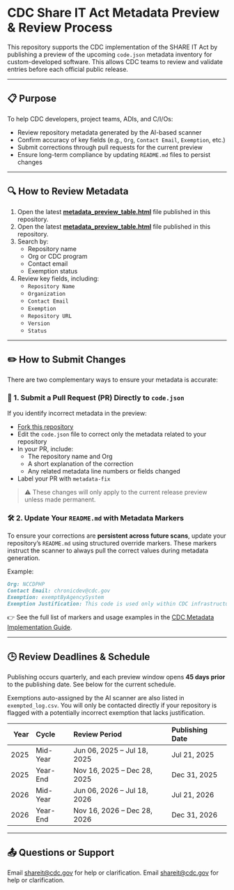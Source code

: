 # CDC Share IT Act Metadata Preview & Review Process

This repository supports the CDC implementation of the SHARE IT Act by publishing a preview of the upcoming `code.json` metadata inventory for custom-developed software. This allows CDC teams to review and validate entries before each official public release.

---

## 📋 Purpose

To help CDC developers, project teams, ADIs, and C/I/Os:
- Review repository metadata generated by the AI-based scanner
- Confirm accuracy of key fields (e.g., `Org`, `Contact Email`, `Exemption`, etc.)
- Submit corrections through pull requests for the current preview
- Ensure long-term compliance by updating `README.md` files to persist changes

---

## 🔍 How to Review Metadata

1. Open the latest **[metadata_preview_table.html](https://cdcgov.github.io/ShareIT-Act/index.html)** file published in this repository.
1. Open the latest **[metadata_preview_table.html](https://cdcgov.github.io/ShareIT-Act/index.html)** file published in this repository.
2. Search by:
   - Repository name
   - Org or CDC program
   - Contact email
   - Exemption status
3. Review key fields, including:
   - `Repository Name`
   - `Organization`
   - `Contact Email`
   - `Exemption`
   - `Repository URL`
   - `Version`
   - `Status`

---

## ✏️ How to Submit Changes

There are two complementary ways to ensure your metadata is accurate:

### 📝 1. Submit a Pull Request (PR) Directly to `code.json`

If you identify incorrect metadata in the preview:
- [Fork this repository](./CONTRIBUTING_MetadataFix_PR.md)
- Edit the `code.json` file to correct only the metadata related to your repository
- In your PR, include:
  - The repository name and Org
  - A short explanation of the correction
  - Any related metadata line numbers or fields changed
- Label your PR with `metadata-fix`

> ⚠️ These changes will only apply to the current release preview unless made permanent.

### 🛠️ 2. Update Your `README.md` with Metadata Markers

To ensure your corrections are **persistent across future scans**, update your repository’s `README.md` using structured override markers. These markers instruct the scanner to always pull the correct values during metadata generation.

Example:

```md
Org: NCCDPHP  
Contact Email: chronicdev@cdc.gov  
Exemption: exemptByAgencySystem  
Exemption Justification: This code is used only within CDC infrastructure and is not reusable externally.  
```

👉 See the full list of markers and usage examples in the [CDC Metadata Implementation Guide](https://docs.cdc.gov/docs/ea/codeshare/implementation-guide#readmemd-override-optional-markers).

---

## 🕒 Review Deadlines & Schedule

Publishing occurs quarterly, and each preview window opens **45 days prior** to the publishing date. See below for the current schedule.

Exemptions auto-assigned by the AI scanner are also listed in `exempted_log.csv`. You will only be contacted directly if your repository is flagged with a potentially incorrect exemption that lacks justification.

|   Year | Cycle    | Review Period               | Publishing Date   |
|-------:|:---------|:----------------------------|:------------------|
|   2025 | Mid-Year | Jun 06, 2025 – Jul 18, 2025 | Jul 21, 2025      |
|   2025 | Year-End | Nov 16, 2025 – Dec 28, 2025 | Dec 31, 2025      |
|   2026 | Mid-Year | Jun 06, 2026 – Jul 18, 2026 | Jul 21, 2026      |
|   2026 | Year-End | Nov 16, 2026 – Dec 28, 2026 | Dec 31, 2026      |
---

## 📤 Questions or Support

Email [shareit@cdc.gov](mailto:shareit@cdc.gov?subject=Feedback) for help or clarification. 
Email [shareit@cdc.gov](mailto:shareit@cdc.gov?subject=Feedback) for help or clarification. 
